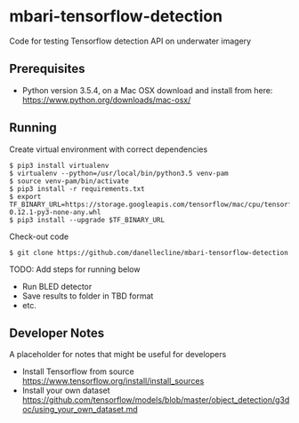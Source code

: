 # mbari-tensorflow-detection
 
Code for testing Tensorflow detection API on underwater imagery

## Prerequisites
 
- Python version  3.5.4, on a Mac OSX download and install from here:
 https://www.python.org/downloads/mac-osx/ 

## Running

Create virtual environment with correct dependencies

    $ pip3 install virtualenv
    $ virtualenv --python=/usr/local/bin/python3.5 venv-pam
    $ source venv-pam/bin/activate
    $ pip3 install -r requirements.txt
    $ export TF_BINARY_URL=https://storage.googleapis.com/tensorflow/mac/cpu/tensorflow-0.12.1-py3-none-any.whl
    $ pip3 install --upgrade $TF_BINARY_URL

Check-out code

    $ git clone https://github.com/danellecline/mbari-tensorflow-detection

TODO: Add steps for running below

*  Run BLED detector
*  Save results to folder in TBD format
*  etc.

## Developer Notes

A placeholder for notes that might be useful for developers

* Install Tensorflow from source https://www.tensorflow.org/install/install_sources
* Install your own dataset https://github.com/tensorflow/models/blob/master/object_detection/g3doc/using_your_own_dataset.md
 